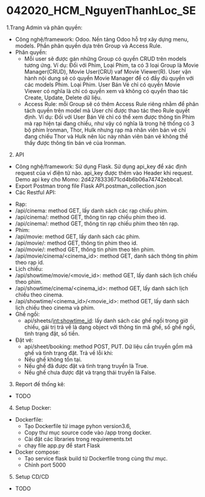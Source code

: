 # 042020_HCM_NguyenThanhLoc_SE

1.Trang Admin và phân quyền:
- Công nghệ/framework: Odoo. Nền tảng Odoo hỗ trợ xây dựng menu, models. Phần phân quyền dựa trên Group và Access Rule.
- Phân quyền:
  + Mỗi user sẽ được gán những Group có quyền CRUD trên models tương ứng. Ví dụ: Đối với Phim, Loại Phim, ta có 3 loại Group là Movie Manager(CRUD), Movie User(CRU) vaf Movie Viewer(R). User vận hành nội dung sẽ có quyền Movie Manager để có đầy đủ quyền với các models Phim. Loại Phim. User Bán Vé chỉ có quyền Movie Viewer có nghĩa là chỉ có quyền xem và không có quyền thao tác Create, Update, Delete dữ liệu.
  + Access Rule: mỗi Group sẽ có thêm Access Rule riêng nhằm để phân tách quyền trên model mà User chỉ được thao tác theo Rule quyết định. Ví dụ: Đối với User Bán Vé chỉ có thể xem được thông tin Phim mà rạp hiện tại đang chiếu, như vậy có nghĩa là trong hệ thống có 3 bộ phim Ironman, Thor, Hulk nhưng rạp mà nhân viên bán vé chỉ đang chiếu Thor và Hulk nên lúc này nhân viên bán vé không thể thấy được thông tin bán vé của Ironman.

2. API
- Công nghệ/framework: Sử dụng Flask. Sử dụng api_key để xác định request của ví điện tử nào. api_key được thêm vào Header khi request. Demo api key cho Momo: 2d4278333671cd4b6b06a74742ebbca1.
- Export Postman trong file Flask API.postman_collection.json
- Các Restful API:
 + Rạp:
  + /api/cinema: method GET, lấy danh sách các rạp chiếu phim.
  + /api/cinema/<id>: method GET, thông tin rạp chiếu phim theo id.
  + /api/cinema/<name>: method GET, thông tin rạp chiếu phim theo tên rạp.
 + Phim:
  + /api/movie: method GET, lấy danh sách các phim.
  + /api/movie/<id>: method GET, thông tin phim theo id.
  + /api/movie/<name>: method GET, thông tin phim theo tên phim.
  + /api/movie/cinema/<cinema_id>: method GET, danh sách thông tin phim theo rạp id.
 + Lịch chiếu:
  + /api/showtime/movie/<movie_id>: method GET, lấy danh sách lịch chiếu theo phim.
  + /api/showtime/cinema/<cinema_id>: method GET, lấy danh sách lịch chiếu theo cinema.
  + /api/showtime/<cinema_id>/<movie_id>: method GET, lấy danh sách lịch chiếu theo cinema và phim.
 + Ghế ngồi:
    + api/sheets/<int:showtime_id>: lấy danh sách các ghế ngồi trong giờ chiếu, gái trị trả về là dạng object với thông tin mã ghế, số ghế ngồi, tình trạng đặt, số tiền.
 + Đặt vé:
   + api/sheet/booking: method POST, PUT. Dữ liệu cần truyền gồm mã ghế và tình trạng đặt. Trả về lỗi khi:
    - Nếu ghế không tồn tại.
    - Nếu ghế đã được đặt và tình trạng truyền là True.
    - Nếu ghế chưa được đặt và trạng thái truyền là False.



3. Report đế thống kê:
- TODO

4. Setup Docker:
- Dockerfile:
  - Tạo Dockerfile từ image pyhon version3.6,
  - Copy thư mục source code vào /app trong docker.
  - Cài đặt các libraries trong requirements.txt
  - chạy file app.py để start Flask
- Docker compose:
  - Tạo service flask build từ Dockerfile trong cùng thư mục.
  - Chỉnh port 5000

5. Setup CD/CD
- TODO

